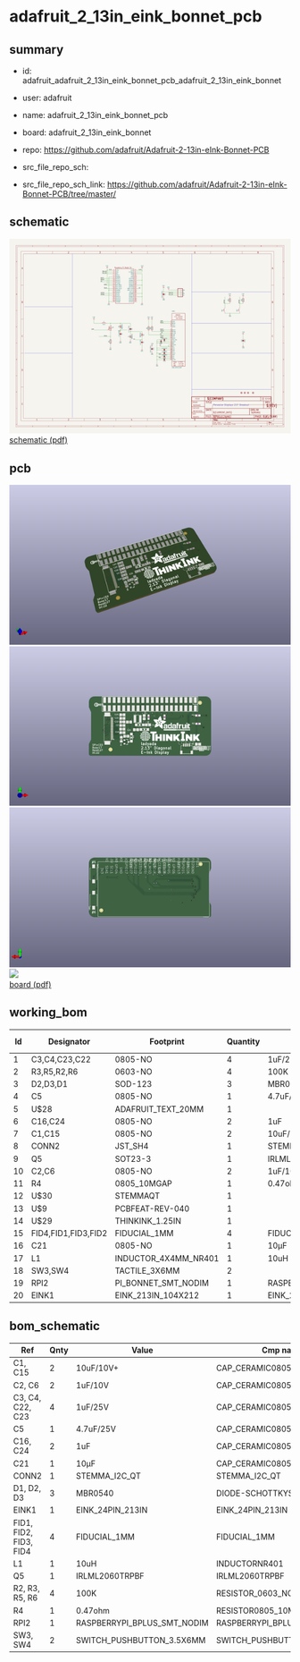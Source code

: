 # adafruit_2_13in_eink_bonnet_pcb
 
## summary 
* id: adafruit_adafruit_2_13in_eink_bonnet_pcb_adafruit_2_13in_eink_bonnet
* user: adafruit
* name: adafruit_2_13in_eink_bonnet_pcb
* board: adafruit_2_13in_eink_bonnet
* repo: https://github.com/adafruit/Adafruit-2-13in-eInk-Bonnet-PCB



* src_file_repo_sch: 
* src_file_repo_sch_link: https://github.com/adafruit/Adafruit-2-13in-eInk-Bonnet-PCB/tree/master/

## schematic  
![](working_schematic_600.png)  
[schematic (pdf)](working_schematic.pdf)  

## pcb  
![](working_3d_600.png) 
![](working_3d_front_600.png)  
![](working_3d_back_600.png)  
![](working_600.png)  
[board (pdf)](working.pdf)  

## working_bom
| Id | Designator | Footprint | Quantity | Designation | Supplier and ref |  | None | 
| --- | --- | --- | --- | --- | --- | --- | --- | 
| 1 | C3,C4,C23,C22 | 0805-NO | 4 | 1uF/25V |  |  | [''] | 
| 2 | R3,R5,R2,R6 | 0603-NO | 4 | 100K |  |  | [''] | 
| 3 | D2,D3,D1 | SOD-123 | 3 | MBR0540 |  |  | [''] | 
| 4 | C5 | 0805-NO | 1 | 4.7uF/25V |  |  | [''] | 
| 5 | U$28 | ADAFRUIT_TEXT_20MM | 1 |  |  |  | [''] | 
| 6 | C16,C24 | 0805-NO | 2 | 1uF |  |  | [''] | 
| 7 | C1,C15 | 0805-NO | 2 | 10uF/10V+ |  |  | [''] | 
| 8 | CONN2 | JST_SH4 | 1 | STEMMA_I2C_QT |  |  | [''] | 
| 9 | Q5 | SOT23-3 | 1 | IRLML0100 |  |  | [''] | 
| 10 | C2,C6 | 0805-NO | 2 | 1uF/10V |  |  | [''] | 
| 11 | R4 | 0805_10MGAP | 1 | 0.47ohm |  |  | [''] | 
| 12 | U$30 | STEMMAQT | 1 |  |  |  | [''] | 
| 13 | U$9 | PCBFEAT-REV-040 | 1 |  |  |  | [''] | 
| 14 | U$29 | THINKINK_1.25IN | 1 |  |  |  | [''] | 
| 15 | FID4,FID1,FID3,FID2 | FIDUCIAL_1MM | 4 | FIDUCIAL_1MM |  |  | [''] | 
| 16 | C21 | 0805-NO | 1 | 10µF |  |  | [''] | 
| 17 | L1 | INDUCTOR_4X4MM_NR401 | 1 | 10uH |  |  | [''] | 
| 18 | SW3,SW4 | TACTILE_3X6MM | 2 |  |  |  | [''] | 
| 19 | RPI2 | PI_BONNET_SMT_NODIM | 1 | RASPBERRYPI_BPLUS_SMT_NODIM |  |  | [''] | 
| 20 | EINK1 | EINK_213IN_104X212 | 1 | EINK_24PIN_213IN |  |  | [''] | 


## bom_schematic
| Ref | Qnty | Value | Cmp name | Footprint | Description | Vendor | DNP | 
| --- | --- | --- | --- | --- | --- | --- | --- | 
| C1, C15 | 2 | 10uF/10V+ | CAP_CERAMIC0805-NOOUTLINE | working:0805-NO |  |  |  | 
| C2, C6 | 2 | 1uF/10V | CAP_CERAMIC0805-NOOUTLINE | working:0805-NO |  |  |  | 
| C3, C4, C22, C23 | 4 | 1uF/25V | CAP_CERAMIC0805-NOOUTLINE | working:0805-NO |  |  |  | 
| C5 | 1 | 4.7uF/25V | CAP_CERAMIC0805-NOOUTLINE | working:0805-NO |  |  |  | 
| C16, C24 | 2 | 1uF | CAP_CERAMIC0805-NOOUTLINE | working:0805-NO |  |  |  | 
| C21 | 1 | 10µF | CAP_CERAMIC0805-NOOUTLINE | working:0805-NO |  |  |  | 
| CONN2 | 1 | STEMMA_I2C_QT | STEMMA_I2C_QT | working:JST_SH4 |  |  |  | 
| D1, D2, D3 | 3 | MBR0540 | DIODE-SCHOTTKYSOD-123 | working:SOD-123 |  |  |  | 
| EINK1 | 1 | EINK_24PIN_213IN | EINK_24PIN_213IN | working:EINK_213IN_104X212 |  |  |  | 
| FID1, FID2, FID3, FID4 | 4 | FIDUCIAL_1MM | FIDUCIAL_1MM | working:FIDUCIAL_1MM |  |  |  | 
| L1 | 1 | 10uH | INDUCTORNR401 | working:INDUCTOR_4X4MM_NR401 |  |  |  | 
| Q5 | 1 | IRLML2060TRPBF | IRLML2060TRPBF | working:SOT23-3 |  |  |  | 
| R2, R3, R5, R6 | 4 | 100K | RESISTOR_0603_NOOUT | working:0603-NO |  |  |  | 
| R4 | 1 | 0.47ohm | RESISTOR0805_10MGAP | working:0805_10MGAP |  |  |  | 
| RPI2 | 1 | RASPBERRYPI_BPLUS_SMT_NODIM | RASPBERRYPI_BPLUS_SMT_NODIM | working:PI_BONNET_SMT_NODIM |  |  |  | 
| SW3, SW4 | 2 | SWITCH_PUSHBUTTON_3.5X6MM | SWITCH_PUSHBUTTON_3.5X6MM | working:TACTILE_3X6MM |  |  |  | 

